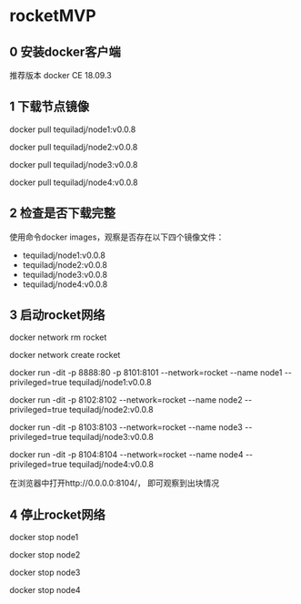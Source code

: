 # rocketMVP
## 0 安装docker客户端
推荐版本 docker CE 18.09.3

## 1 下载节点镜像
docker pull tequiladj/node1:v0.0.8

docker pull tequiladj/node2:v0.0.8

docker pull tequiladj/node3:v0.0.8

docker pull tequiladj/node4:v0.0.8

## 2 检查是否下载完整 
使用命令docker images，观察是否存在以下四个镜像文件：
- tequiladj/node1:v0.0.8
- tequiladj/node2:v0.0.8
- tequiladj/node3:v0.0.8
- tequiladj/node4:v0.0.8
  

## 3 启动rocket网络
docker network rm rocket

docker network create rocket

docker run -dit -p 8888:80 -p 8101:8101 --network=rocket --name node1 --privileged=true tequiladj/node1:v0.0.8 

docker run -dit -p 8102:8102 --network=rocket --name node2 --privileged=true tequiladj/node2:v0.0.8 

docker run -dit -p 8103:8103 --network=rocket --name node3 --privileged=true tequiladj/node3:v0.0.8

docker run -dit -p 8104:8104 --network=rocket --name node4 --privileged=true tequiladj/node4:v0.0.8


在浏览器中打开http://0.0.0.0:8104/，
即可观察到出块情况

## 4 停止rocket网络
docker stop node1

docker stop node2

docker stop node3

docker stop node4
